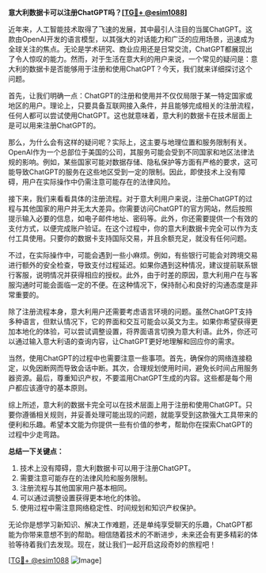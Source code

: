 **意大利数据卡可以注册ChatGPT吗？[[TG💪+ @esim1088](https://t.me/s/esim1088)]**

近年来，人工智能技术取得了飞速的发展，其中最引人注目的当属ChatGPT。这款由OpenAI开发的语言模型，以其强大的对话能力和广泛的应用场景，迅速成为全球关注的焦点。无论是学术研究、商业应用还是日常交流，ChatGPT都展现出了令人惊叹的能力。然而，对于生活在意大利的用户来说，一个常见的疑问是：意大利的数据卡是否能够用于注册和使用ChatGPT？今天，我们就来详细探讨这个问题。

首先，让我们明确一点：ChatGPT的注册和使用并不仅仅局限于某一特定国家或地区的用户。理论上，只要具备互联网接入条件，并且能够完成相关的注册流程，任何人都可以尝试使用ChatGPT。这也就意味着，意大利的数据卡在技术层面上是可以用来注册ChatGPT的。

那么，为什么会有这样的疑问呢？实际上，这主要与地理位置和服务限制有关。OpenAI作为一个总部位于美国的公司，其服务可能会受到不同国家和地区法律法规的影响。例如，某些国家可能对数据存储、隐私保护等方面有严格的要求，这可能导致ChatGPT的服务在这些地区受到一定的限制。因此，即使技术上没有障碍，用户在实际操作中仍需注意可能存在的法律风险。

接下来，我们来看看具体的注册流程。对于意大利用户来说，注册ChatGPT的过程与其他国家的用户并无太大差异。你需要访问ChatGPT的官方网站，然后按照提示输入必要的信息，如电子邮件地址、密码等。此外，你还需要提供一个有效的支付方式，以便完成账户验证。在这个过程中，你的意大利数据卡完全可以作为支付工具使用。只要你的数据卡支持国际交易，并且余额充足，就没有任何问题。

不过，在实际操作中，可能会遇到一些小麻烦。例如，有些银行可能会对跨境交易进行额外的安全检查，导致支付过程延迟。如果你遇到这种情况，建议提前联系银行客服，说明情况并获得相应的授权。此外，由于时差的原因，意大利用户在与客服沟通时可能会面临一定的不便。在这种情况下，保持耐心和良好的沟通态度是非常重要的。

除了注册流程本身，意大利用户还需要考虑语言环境的问题。虽然ChatGPT支持多种语言，但默认情况下，它的界面和交互可能会以英文为主。如果你希望获得更加本地化的体验，可以尝试调整设置，将界面语言切换为意大利语。此外，你还可以通过输入意大利语的查询内容，让ChatGPT更好地理解和回应你的需求。

当然，使用ChatGPT的过程中也需要注意一些事项。首先，确保你的网络连接稳定，以免因断网而导致会话中断。其次，合理规划使用时间，避免长时间占用服务器资源。最后，尊重知识产权，不要滥用ChatGPT生成的内容。这些都是每个用户都应该遵守的基本原则。

综上所述，意大利的数据卡完全可以在技术层面上用于注册和使用ChatGPT。只要你遵循相关规则，并妥善处理可能出现的问题，就能享受到这款强大工具带来的便利和乐趣。希望本文能为你提供一些有价值的参考，帮助你在探索ChatGPT的过程中少走弯路。

**总结一下关键点：**
1. 技术上没有障碍，意大利数据卡可以用于注册ChatGPT。
2. 需要注意可能存在的法律风险和服务限制。
3. 注册流程与其他国家用户基本相同。
4. 可以通过调整设置获得更本地化的体验。
5. 使用过程中需注意网络稳定性、时间规划和知识产权保护。

无论你是想学习新知识、解决工作难题，还是单纯享受聊天的乐趣，ChatGPT都能为你带来意想不到的帮助。相信随着技术的不断进步，未来还会有更多精彩的体验等待着我们去发现。现在，就让我们一起开启这段奇妙的旅程吧！

[[TG💪+ @esim1088](https://t.me/s/esim1088) ![Image](https://i.postimg.cc/4NQfJmqS/Snipaste-2025-05-13-00-14-12.png)]
